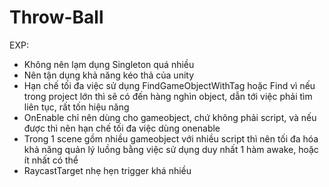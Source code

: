 # Throw-Ball
 EXP:

 - Không nên lạm dụng Singleton quá nhiều
 - Nên tận dụng khả năng kéo thả của unity
 - Hạn chế tối đa việc sử dụng FindGameObjectWithTag hoặc Find vì nếu trong project lớn thì sẽ có đến hàng nghìn object, dẫn tới việc phải tìm liên tục, rất tốn hiệu năng
 - OnEnable chỉ nên dùng cho gameobject, chứ không phải script, và nếu được thì nên hạn chế tối đa việc dùng onenable
 - Trong 1 scene gồm nhiều gameobject với nhiều script thì nên tối đa hóa khả năng quản lý luồng bằng việc sử dụng duy nhất 1 hàm awake, hoặc ít nhất có thể
 - RaycastTarget nhẹ hẹn trigger khá nhiều
